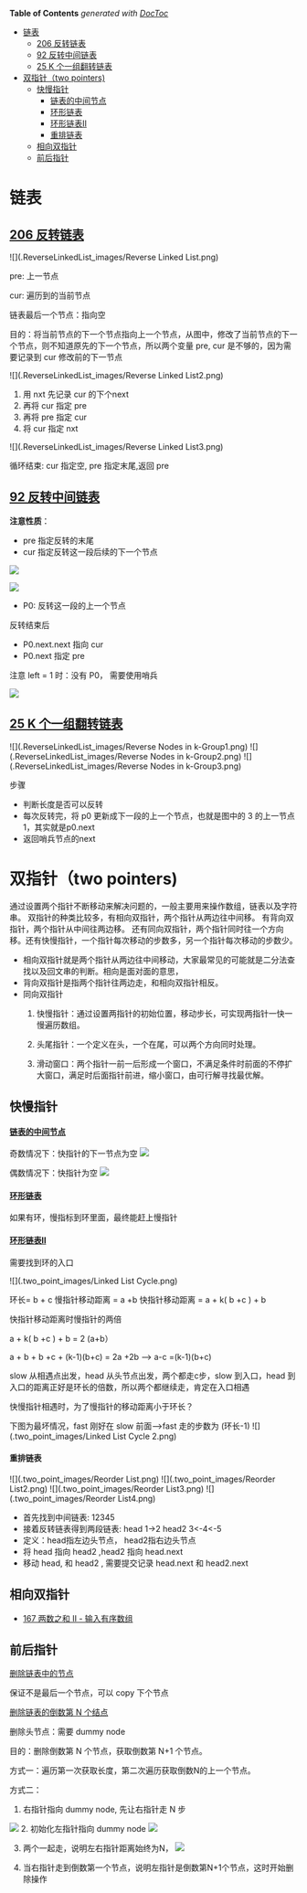 <!-- START doctoc generated TOC please keep comment here to allow auto update -->
<!-- DON'T EDIT THIS SECTION, INSTEAD RE-RUN doctoc TO UPDATE -->
**Table of Contents**  *generated with [DocToc](https://github.com/thlorenz/doctoc)*

- [链表](#%E9%93%BE%E8%A1%A8)
  - [206 反转链表](#206-%E5%8F%8D%E8%BD%AC%E9%93%BE%E8%A1%A8)
  - [92 反转中间链表](#92-%E5%8F%8D%E8%BD%AC%E4%B8%AD%E9%97%B4%E9%93%BE%E8%A1%A8)
  - [25 K 个一组翻转链表](#25-k-%E4%B8%AA%E4%B8%80%E7%BB%84%E7%BF%BB%E8%BD%AC%E9%93%BE%E8%A1%A8)
- [双指针（two pointers)](#%E5%8F%8C%E6%8C%87%E9%92%88two-pointers)
  - [快慢指针](#%E5%BF%AB%E6%85%A2%E6%8C%87%E9%92%88)
      - [链表的中间节点](#%E9%93%BE%E8%A1%A8%E7%9A%84%E4%B8%AD%E9%97%B4%E8%8A%82%E7%82%B9)
      - [环形链表](#%E7%8E%AF%E5%BD%A2%E9%93%BE%E8%A1%A8)
      - [环形链表II](#%E7%8E%AF%E5%BD%A2%E9%93%BE%E8%A1%A8ii)
      - [重排链表](#%E9%87%8D%E6%8E%92%E9%93%BE%E8%A1%A8)
  - [相向双指针](#%E7%9B%B8%E5%90%91%E5%8F%8C%E6%8C%87%E9%92%88)
  - [前后指针](#%E5%89%8D%E5%90%8E%E6%8C%87%E9%92%88)

<!-- END doctoc generated TOC please keep comment here to allow auto update -->



# 链表

## [206 反转链表](./206_reverse_linked_list_test.go)

![](.ReverseLinkedList_images/Reverse Linked List.png)

pre: 上一节点

cur: 遍历到的当前节点

链表最后一个节点：指向空

目的：将当前节点的下一个节点指向上一个节点，从图中，修改了当前节点的下一个节点，则不知道原先的下一个节点，所以两个变量 pre, cur 是不够的，因为需要记录到 cur 修改前的下一节点

![](.ReverseLinkedList_images/Reverse Linked List2.png)

1. 用 nxt 先记录 cur 的下个next
2. 再将 cur 指定 pre
3. 再将 pre 指定 cur
4. 将 cur 指定 nxt

![](.ReverseLinkedList_images/Reverse Linked List3.png)

循环结束: cur 指定空,  pre 指定末尾,返回 pre


## [92 反转中间链表](./92_reverse_linked_list2_test.go)

**注意性质**：  
- pre 指定反转的末尾
- cur 指定反转这一段后续的下一个节点

![](.ReverseLinkedList_images/reverseBetween1.png)

![](.ReverseLinkedList_images/reverseBetween2.png)
- P0: 反转这一段的上一个节点

反转结束后 
- P0.next.next 指向 cur
- P0.next 指定 pre 

注意 left = 1 时：没有 P0， 需要使用哨兵

![](.ReverseLinkedList_images/reverseBetween3.png)


## [25 K 个一组翻转链表](25_reverse_nodes_in_k-Group_test.go)


![](.ReverseLinkedList_images/Reverse Nodes in k-Group1.png)
![](.ReverseLinkedList_images/Reverse Nodes in k-Group2.png)
![](.ReverseLinkedList_images/Reverse Nodes in k-Group3.png)

步骤 
- 判断长度是否可以反转 
- 每次反转完，将 p0 更新成下一段的上一个节点，也就是图中的 3 的上一节点 1，其实就是p0.next
- 返回哨兵节点的next


# 双指针（two pointers)

通过设置两个指针不断移动来解决问题的，一般主要用来操作数组，链表以及字符串。
双指针的种类比较多，有相向双指针，两个指针从两边往中间移。
有背向双指针，两个指针从中间往两边移。
还有同向双指针，两个指针同时往一个方向移。还有快慢指针，一个指针每次移动的步数多，另一个指针每次移动的步数少。

- 相向双指针就是两个指针从两边往中间移动，大家最常见的可能就是二分法查找以及回文串的判断。相向是面对面的意思，
- 背向双指针是指两个指针往两边走，和相向双指针相反。
- 同向双指针
  1. 快慢指针：通过设置两指针的初始位置，移动步长，可实现两指针一快一慢遍历数组。
  
  2. 头尾指针：一个定义在头，一个在尾，可以两个方向同时处理。
  
  3. 滑动窗口：两个指针一前一后形成一个窗口，不满足条件时前面的不停扩大窗口，满足时后面指针前进，缩小窗口，由可行解寻找最优解。



## 快慢指针

#### [链表的中间节点](876_middle_of_the_linked_list_test.go)
奇数情况下：快指针的下一节点为空
![](.two_point_images/fast_slow_point.png)

偶数情况下：快指针为空
![](.two_point_images/fast_slow_point_in_even.png)


#### [环形链表](141_linked_list_cycle_test.go)
如果有环，慢指标到环里面，最终能赶上慢指针




#### [环形链表II](142_linked_list_cycle_II_test.go)
需要找到环的入口

![](.two_point_images/Linked List Cycle.png)

环长= b + c
慢指针移动距离 = a +b
快指针移动距离 = a +  k( b +c ) + b

快指针移动距离时慢指针的两倍

a +  k( b +c ) + b  = 2 (a+b）

a + b + b +c + (k-1)(b+c) = 2a +2b
--> a-c =(k-1)(b+c)

slow 从相遇点出发，head 从头节点出发，两个都走c步，slow 到入口，head 到入口的距离正好是环长的倍数，所以两个都继续走，肯定在入口相遇


快慢指针相遇时，为了慢指针的移动距离小于环长？

下图为最坏情况，fast 刚好在 slow 前面-->fast 走的步数为 (环长-1)
![](.two_point_images/Linked List Cycle 2.png)


#### 重排链表
![](.two_point_images/Reorder List.png)
![](.two_point_images/Reorder List2.png)
![](.two_point_images/Reorder List3.png)
![](.two_point_images/Reorder List4.png)
- 首先找到中间链表: 12345
- 接着反转链表得到两段链表: head 1->2  head2 3<-4<-5 
- 定义：head指左边头节点， head2指右边头节点
- 将 head 指向 head2 ,head2 指向 head.next
- 移动 head, 和 head2 , 需要提交记录 head.next 和 head2.next 

## 相向双指针

- [167 两数之和 II - 输入有序数组](./167_two_sum_II_input_array_is_sorted_test.go)




## 前后指针

[删除链表中的节点](237_delete_node_in_a_linked_list_test.go)

保证不是最后一个节点，可以 copy 下个节点


[删除链表的倒数第 N 个结点](19_remove_nth_node_from_end_of_list_test.go)

删除头节点：需要 dummy node 

目的：删除倒数第 N 个节点，获取倒数第 N+1 个节点。

方式一：遍历第一次获取长度，第二次遍历获取倒数N的上一个节点。

方式二：
1. 右指针指向 dummy node, 先让右指针走 N 步

![](.LinkedList_images/remove-nth-node-from-end-of-list1.png)
2. 初始化左指针指向 dummy node
![](.LinkedList_images/remove-nth-node-from-end-of-list2.png)

3. 两个一起走，说明左右指针距离始终为N，
![](.LinkedList_images/remove-nth-node-from-end-of-list3.png)

4. 当右指针走到倒数第一个节点，说明左指针是倒数第N+1个节点，这时开始删除操作